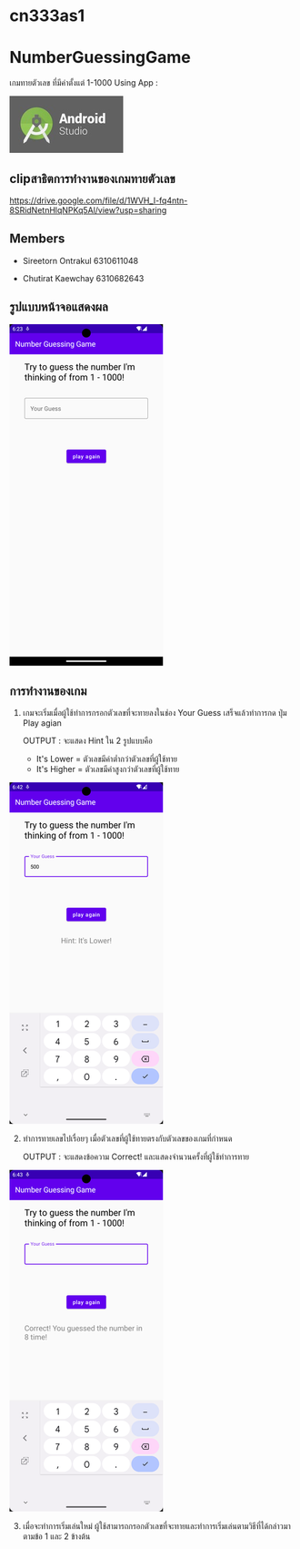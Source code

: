 # cn333as1
# NumberGuessingGame

เกมทายตัวเลข ที่มีค่าตั้งแต่ 1-1000
Using App :

 ![App](NumberGuessingGame/app/src/main/res/drawable/cap3.jpg)

## clipสาธิตการทำงานของเกมทายตัวเลข
https://drive.google.com/file/d/1WVH_I-fq4ntn-8SRidNetnHlqNPKq5Al/view?usp=sharing

## Members

* Sireetorn Ontrakul 6310611048

* Chutirat Kaewchay 6310682643

## รูปแบบหน้าจอแสดงผล

  ![Show Screen](NumberGuessingGame/app/src/main/res/drawable/screen.png)

## การทำงานของเกม

1. เกมจะเริ่มเมื่อผู้ใช้ทำการกรอกตัวเลขที่จะทายลงในช่อง Your Guess เสร็จแล้วทำการกด ปุ่ม Play agian 

   OUTPUT : จะแสดง Hint ใน 2 รูปแบบคือ 
    + It's Lower = ตัวเลขมีค่าต่ำกว่าตัวเลขที่ผู้ใช้ทาย
    + It's Higher = ตัวเลขมีค่าสูงกว่าตัวเลขที่ผู้ใช้ทาย

  ![Show Screen](NumberGuessingGame/app/src/main/res/drawable/cap1.png)

2. ทำการทายเลขไปเรื่อยๆ เมื่อตัวเลขที่ผู้ใช้ทายตรงกับตัวเลขของเกมที่กำหนด 

   OUTPUT : จะแสดงข้อความ Correct! และแสดงจำนวนครั้งที่ผู้ใช้ทำการทาย
  
  ![Show Screen](NumberGuessingGame/app/src/main/res/drawable/cap2.png)
  
3. เมื่อจะทำการเริ่มเล่นใหม่ ผู้ใช้สามารถกรอกตัวเลขที่จะทายและทำการเริ่มเล่นตามวิธีที่ได้กล่าวมาตามข้อ 1 และ 2 ข้างต้น


